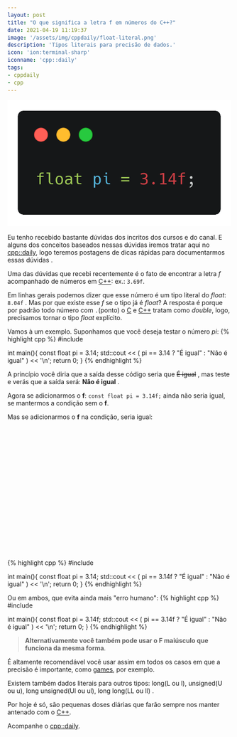 ```yaml
---
layout: post
title: "O que significa a letra f em números do C++?"
date: 2021-04-19 11:19:37
image: '/assets/img/cppdaily/float-literal.png'
description: 'Tipos literais para precisão de dados.'
icon: 'ion:terminal-sharp'
iconname: 'cpp::daily'
tags:
- cppdaily
- cpp
---
```


![O que significa a letra f em números do C++?](/assets/img/cppdaily/float-literal.png)

Eu tenho recebido bastante dúvidas dos incritos dos cursos e do canal. E alguns dos conceitos baseados nessas dúvidas iremos tratar aqui no [cpp::daily](https://terminalroot.com.br/tags#cppdaily), logo teremos postagens de dicas rápidas para documentarmos essas dúvidas .

Uma das dúvidas que recebi recentemente é o fato de encontrar a letra *f* acompanhado de números em [C++](https://terminalroot.com.br/cpp/): ex.: `3.69f`.

Em linhas gerais podemos dizer que esse número é um tipo literal do *float*: `8.04f` . Mas por que existe esse *f* se o tipo já é *float*? A resposta é porque por padrão todo número com `.`(ponto) o [C](https://terminalroot.com.br/tags#linguagemc) e [C++](https://terminalroot.com.br/tags#cpp) tratam como *double*, logo, precisamos tornar o tipo *float* explícito.

Vamos à um exemplo. Suponhamos que você deseja testar o número *pi*:
{% highlight cpp %}
#include <iostream>

int main(){
  const float pi = 3.14;
  std::cout << ( pi == 3.14 ? "É igual" : "Não é igual" ) << '\n';
  return 0;
}
{% endhighlight %}

A princípio você diria que a saída desse código seria que ~~É igual~~ , mas teste e verás que a saída será: **Não é igual** .

Agora se adicionarmos o **f**: `const float pi = 3.14f;` ainda não seria igual, se mantermos a condição sem o **f**. 

Mas se adicionarmos o **f** na condição, seria igual:

<!-- QUADRADO -->
<script async src="//pagead2.googlesyndication.com/pagead/js/adsbygoogle.js"></script>
<ins class="adsbygoogle"
style="display:inline-block;width:336px;height:280px"
data-ad-client="ca-pub-2838251107855362"
data-ad-slot="5351066970"></ins>
<script>
(adsbygoogle = window.adsbygoogle || []).push({});
</script>

{% highlight cpp %}
#include <iostream>

int main(){
  const float pi = 3.14;
  std::cout << ( pi == 3.14f ? "É igual" : "Não é igual" ) << '\n';
  return 0;
}
{% endhighlight %}

Ou em ambos, que evita ainda mais "erro humano":
{% highlight cpp %}
#include <iostream>

int main(){
  const float pi = 3.14f;
  std::cout << ( pi == 3.14f ? "É igual" : "Não é igual" ) << '\n';
  return 0;
}
{% endhighlight %}
> **Alternativamente você também pode usar o F maiúsculo que funciona da mesma forma**.

É altamente recomendável você usar assim em todos os casos em que a precisão é importante, como [games](https://terminalroot.com.br/tags#games), por exemplo.

Existem também dados literais para outros tipos: long(L ou l), unsigned(U ou u), long unsigned(Ul ou ul), long long(LL ou ll) .

Por hoje é só, são pequenas doses diárias que farão sempre nos manter antenado com o [C++](https://terminalroot.com.br).

Acompanhe o [cpp::daily](https://terminalroot.com.br/tags#cppdaily).




